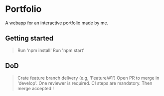 # Portfolio

A webapp for an interactive portfolio made by me.

## Getting started
> Run 'npm install'
> Run 'npm start'

## DoD

> Crate feature branch delivery (e.g, 'Feature/#1')
> Open PR to merge in 'develop'.
> One reviewer is required.
> CI steps are mandatory.
> Then merge accepted !